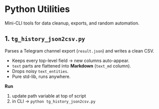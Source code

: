 # Python Utilities

Mini-CLI tools for data cleanup, exports, and random automation.

## 1. `tg_history_json2csv.py`

Parses a Telegram channel export (`result.json`) and writes a clean CSV.

- Keeps every top-level field → new columns auto-appear.
- `text` parts are flattened into **Markdown** (`text_md` column).
- Drops noisy `text_entities`.
- Pure std-lib, runs anywhere.

**Run**

1. update path variable at top of script
2. in CLI -> `python tg_history_json2csv.py`

